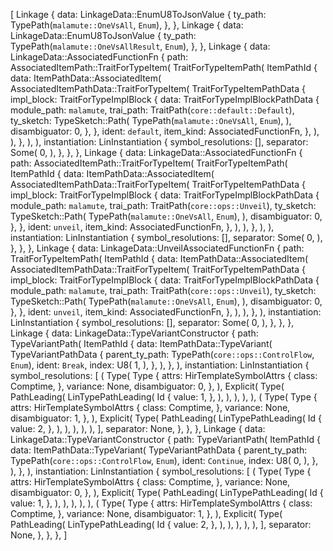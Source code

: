 [
    Linkage {
        data: LinkageData::EnumU8ToJsonValue {
            ty_path: TypePath(`malamute::OneVsAll`, `Enum`),
        },
    },
    Linkage {
        data: LinkageData::EnumU8ToJsonValue {
            ty_path: TypePath(`malamute::OneVsAllResult`, `Enum`),
        },
    },
    Linkage {
        data: LinkageData::AssociatedFunctionFn {
            path: AssociatedItemPath::TraitForTypeItem(
                TraitForTypeItemPath(
                    ItemPathId {
                        data: ItemPathData::AssociatedItem(
                            AssociatedItemPathData::TraitForTypeItem(
                                TraitForTypeItemPathData {
                                    impl_block: TraitForTypeImplBlock {
                                        data: TraitForTypeImplBlockPathData {
                                            module_path: `malamute`,
                                            trai_path: TraitPath(`core::default::Default`),
                                            ty_sketch: TypeSketch::Path(
                                                TypePath(`malamute::OneVsAll`, `Enum`),
                                            ),
                                            disambiguator: 0,
                                        },
                                    },
                                    ident: `default`,
                                    item_kind: AssociatedFunctionFn,
                                },
                            ),
                        ),
                    },
                ),
            ),
            instantiation: LinInstantiation {
                symbol_resolutions: [],
                separator: Some(
                    0,
                ),
            },
        },
    },
    Linkage {
        data: LinkageData::AssociatedFunctionFn {
            path: AssociatedItemPath::TraitForTypeItem(
                TraitForTypeItemPath(
                    ItemPathId {
                        data: ItemPathData::AssociatedItem(
                            AssociatedItemPathData::TraitForTypeItem(
                                TraitForTypeItemPathData {
                                    impl_block: TraitForTypeImplBlock {
                                        data: TraitForTypeImplBlockPathData {
                                            module_path: `malamute`,
                                            trai_path: TraitPath(`core::ops::Unveil`),
                                            ty_sketch: TypeSketch::Path(
                                                TypePath(`malamute::OneVsAll`, `Enum`),
                                            ),
                                            disambiguator: 0,
                                        },
                                    },
                                    ident: `unveil`,
                                    item_kind: AssociatedFunctionFn,
                                },
                            ),
                        ),
                    },
                ),
            ),
            instantiation: LinInstantiation {
                symbol_resolutions: [],
                separator: Some(
                    0,
                ),
            },
        },
    },
    Linkage {
        data: LinkageData::UnveilAssociatedFunctionFn {
            path: TraitForTypeItemPath(
                ItemPathId {
                    data: ItemPathData::AssociatedItem(
                        AssociatedItemPathData::TraitForTypeItem(
                            TraitForTypeItemPathData {
                                impl_block: TraitForTypeImplBlock {
                                    data: TraitForTypeImplBlockPathData {
                                        module_path: `malamute`,
                                        trai_path: TraitPath(`core::ops::Unveil`),
                                        ty_sketch: TypeSketch::Path(
                                            TypePath(`malamute::OneVsAll`, `Enum`),
                                        ),
                                        disambiguator: 0,
                                    },
                                },
                                ident: `unveil`,
                                item_kind: AssociatedFunctionFn,
                            },
                        ),
                    ),
                },
            ),
            instantiation: LinInstantiation {
                symbol_resolutions: [],
                separator: Some(
                    0,
                ),
            },
        },
    },
    Linkage {
        data: LinkageData::TypeVariantConstructor {
            path: TypeVariantPath(
                ItemPathId {
                    data: ItemPathData::TypeVariant(
                        TypeVariantPathData {
                            parent_ty_path: TypePath(`core::ops::ControlFlow`, `Enum`),
                            ident: `Break`,
                            index: U8(
                                1,
                            ),
                        },
                    ),
                },
            ),
            instantiation: LinInstantiation {
                symbol_resolutions: [
                    (
                        Type(
                            Type {
                                attrs: HirTemplateSymbolAttrs {
                                    class: Comptime,
                                },
                                variance: None,
                                disambiguator: 0,
                            },
                        ),
                        Explicit(
                            Type(
                                PathLeading(
                                    LinTypePathLeading(
                                        Id {
                                            value: 1,
                                        },
                                    ),
                                ),
                            ),
                        ),
                    ),
                    (
                        Type(
                            Type {
                                attrs: HirTemplateSymbolAttrs {
                                    class: Comptime,
                                },
                                variance: None,
                                disambiguator: 1,
                            },
                        ),
                        Explicit(
                            Type(
                                PathLeading(
                                    LinTypePathLeading(
                                        Id {
                                            value: 2,
                                        },
                                    ),
                                ),
                            ),
                        ),
                    ),
                ],
                separator: None,
            },
        },
    },
    Linkage {
        data: LinkageData::TypeVariantConstructor {
            path: TypeVariantPath(
                ItemPathId {
                    data: ItemPathData::TypeVariant(
                        TypeVariantPathData {
                            parent_ty_path: TypePath(`core::ops::ControlFlow`, `Enum`),
                            ident: `Continue`,
                            index: U8(
                                0,
                            ),
                        },
                    ),
                },
            ),
            instantiation: LinInstantiation {
                symbol_resolutions: [
                    (
                        Type(
                            Type {
                                attrs: HirTemplateSymbolAttrs {
                                    class: Comptime,
                                },
                                variance: None,
                                disambiguator: 0,
                            },
                        ),
                        Explicit(
                            Type(
                                PathLeading(
                                    LinTypePathLeading(
                                        Id {
                                            value: 1,
                                        },
                                    ),
                                ),
                            ),
                        ),
                    ),
                    (
                        Type(
                            Type {
                                attrs: HirTemplateSymbolAttrs {
                                    class: Comptime,
                                },
                                variance: None,
                                disambiguator: 1,
                            },
                        ),
                        Explicit(
                            Type(
                                PathLeading(
                                    LinTypePathLeading(
                                        Id {
                                            value: 2,
                                        },
                                    ),
                                ),
                            ),
                        ),
                    ),
                ],
                separator: None,
            },
        },
    },
]